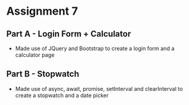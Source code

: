 # Assignment 7

## Part A - Login Form + Calculator

- Made use of JQuery and Bootstrap to create a login form and a calculator page

##

## Part B - Stopwatch

- Made use of async, await, promise, setInterval and clearInterval to create a stopwatch and a date picker

